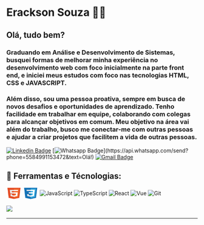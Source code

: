 # Erackson Souza :man_technologist:

## Olá, tudo bem? 

### Graduando em Análise e Desenvolvimento de Sistemas, busquei formas de melhorar minha experiência no desenvolvimento web com foco inicialmente na parte front end, e iniciei meus estudos com foco nas tecnologias HTML, CSS e JAVASCRIPT.
### Além disso, sou uma pessoa proativa, sempre em busca de novos desafios e oportunidades de aprendizado. Tenho facilidade em trabalhar em equipe, colaborando com colegas para alcançar objetivos em comum. Meu objetivo na área vai além do trabalho, busco me conectar-me com outras pessoas e ajudar a criar projetos que facilitem a vida de outras pessoas.

[![Linkedin Badge](https://img.shields.io/badge/-LinkedIn-blue?style=flat-square&logo=Linkedin&logoColor=white&link=https://www.linkedin.com/in/lucas-bittencourt/)](https://www.linkedin.com/in/eracksonsouza/)
[![Whatsapp Badge](https://img.shields.io/badge/-Whatsapp-4CA143?style=flat-square&labelColor=4CA143&logo=whatsapp&logoColor=white&link=https://api.whatsapp.com/send?phone=5584991153472&text=Olá!)](https://api.whatsapp.com/send?phone=5584991153472&text=Olá!)
[![Gmail Badge](https://img.shields.io/badge/-Gmail-c14438?style=flat-square&logo=Gmail&logoColor=white&link=mailto:souza.erackson@gmail.com)](mailto:souza.erackson@gmail.com)

## 🧰 Ferramentas e Técnologias:
<div style="display: inline_block">
  <img align="center" alt="HTML" height="30" width="40" src="https://raw.githubusercontent.com/devicons/devicon/master/icons/html5/html5-original.svg">
  <img align="center" alt="CSS" height="30" width="40" src="https://raw.githubusercontent.com/devicons/devicon/master/icons/css3/css3-original.svg">
  <img align="center" alt="JavaScript" height="30" width="40" src="https://cdn.jsdelivr.net/gh/devicons/devicon/icons/javascript/javascript-original.svg">
  <img align="center" alt="TypeScript" height="30" width="40" src="https://cdn.jsdelivr.net/gh/devicons/devicon/icons/typescript/typescript-original.svg">
  <img align="center" alt="React" height="30" width="40" src="https://cdn.jsdelivr.net/gh/devicons/devicon/icons/react/react-original.svg">
  <img align="center" alt="Vue" height="30" width="40" src="https://cdn.jsdelivr.net/gh/devicons/devicon/icons/vuejs/vuejs-original.svg">
  <img align="center" alt="Git" height="30" width="40" src="https://cdn.jsdelivr.net/gh/devicons/devicon/icons/git/git-plain.svg">
</div>
<br>

<img height="180em" src="https://github-readme-stats.vercel.app/api/top-langs/?username=eracksonsouza&layout=compact&langs_count=6&theme=tokyonight"/>

---
